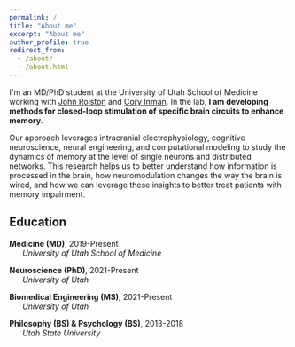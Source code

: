 ```yaml
---
permalink: /
title: "About me"
excerpt: "About me"
author_profile: true
redirect_from:
  - /about/
  - /about.html
---
```


I'm an MD/PhD student at the University of Utah School of Medicine working with [John Rolston](https://scholar.google.com/citations?user=pBxTj0IAAAAJ&hl=en&oi=ao) and [Cory Inman](https://scholar.google.com/citations?hl=en&user=y07SI5oAAAAJ). In the lab, **I am developing methods for closed-loop stimulation of specific brain circuits to enhance memory**.

Our approach leverages intracranial electrophysiology, cognitive neuroscience, neural engineering, and computational modeling to study the dynamics of memory at the level of single neurons and distributed networks. This research helps us to better understand how information is processed in the brain, how neuromodulation changes the way the brain is wired, and how we can leverage these insights to better treat patients with memory impairment.

## Education

<i class="fas fa-graduation-cap" aria-hidden="true"></i>  **Medicine (MD)**, 2019-Present \
      *University of Utah School of Medicine*

<i class="fas fa-graduation-cap" aria-hidden="true"></i>  **Neuroscience (PhD)**, 2021-Present \
      *University of Utah*

<i class="fas fa-graduation-cap" aria-hidden="true"></i>  **Biomedical Engineering (MS)**, 2021-Present \
      *University of Utah*

<i class="fas fa-graduation-cap" aria-hidden="true"></i>  **Philosophy (BS) & Psychology (BS)**, 2013-2018 \
      *Utah State University*
